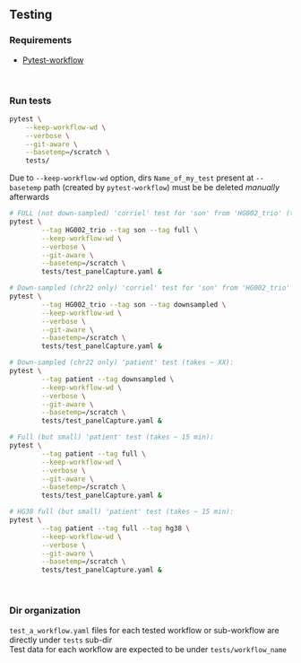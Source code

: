 ## Testing

### Requirements

- [Pytest-workflow](https://github.com/LUMC/pytest-workflow)

<br>

### Run tests

```bash
pytest \
	--keep-workflow-wd \
	--verbose \
	--git-aware \
	--basetemp=/scratch \
	tests/
```
Due to `--keep-workflow-wd` option, dirs `Name_of_my_test` present at `--basetemp` path (created by `pytest-workflow`) must be be deleted *manually* afterwards

```bash
# FULL (not down-sampled) 'corriel' test for 'son' from 'HG002_trio' (takes ~ 3.5h):
pytest \
        --tag HG002_trio --tag son --tag full \
        --keep-workflow-wd \
        --verbose \
        --git-aware \
        --basetemp=/scratch \
        tests/test_panelCapture.yaml &

# Down-sampled (chr22 only) 'corriel' test for 'son' from 'HG002_trio' (takes ~ XX):
pytest \
        --tag HG002_trio --tag son --tag downsampled \
        --keep-workflow-wd \
        --verbose \
        --git-aware \
        --basetemp=/scratch \
        tests/test_panelCapture.yaml &

# Down-sampled (chr22 only) 'patient' test (takes ~ XX):
pytest \
        --tag patient --tag downsampled \
        --keep-workflow-wd \
        --verbose \
        --git-aware \
        --basetemp=/scratch \
        tests/test_panelCapture.yaml &

# Full (but small) 'patient' test (takes ~ 15 min):
pytest \
        --tag patient --tag full \
        --keep-workflow-wd \
        --verbose \
        --git-aware \
        --basetemp=/scratch \
        tests/test_panelCapture.yaml &

# HG38 full (but small) 'patient' test (takes ~ 15 min):
pytest \
        --tag patient --tag full --tag hg38 \
        --keep-workflow-wd \
        --verbose \
        --git-aware \
        --basetemp=/scratch \
        tests/test_panelCapture.yaml &
```


<br>

### Dir organization

`test_a_workflow.yaml` files for each tested workflow or sub-workflow are directly under `tests` sub-dir<br>
Test data for each workflow are expected to be under `tests/workflow_name`
